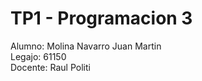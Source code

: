 # TP1 - Programacion 3

Alumno: Molina Navarro Juan Martin <br>
Legajo: 61150 <br>
Docente: Raul Politi <br>
